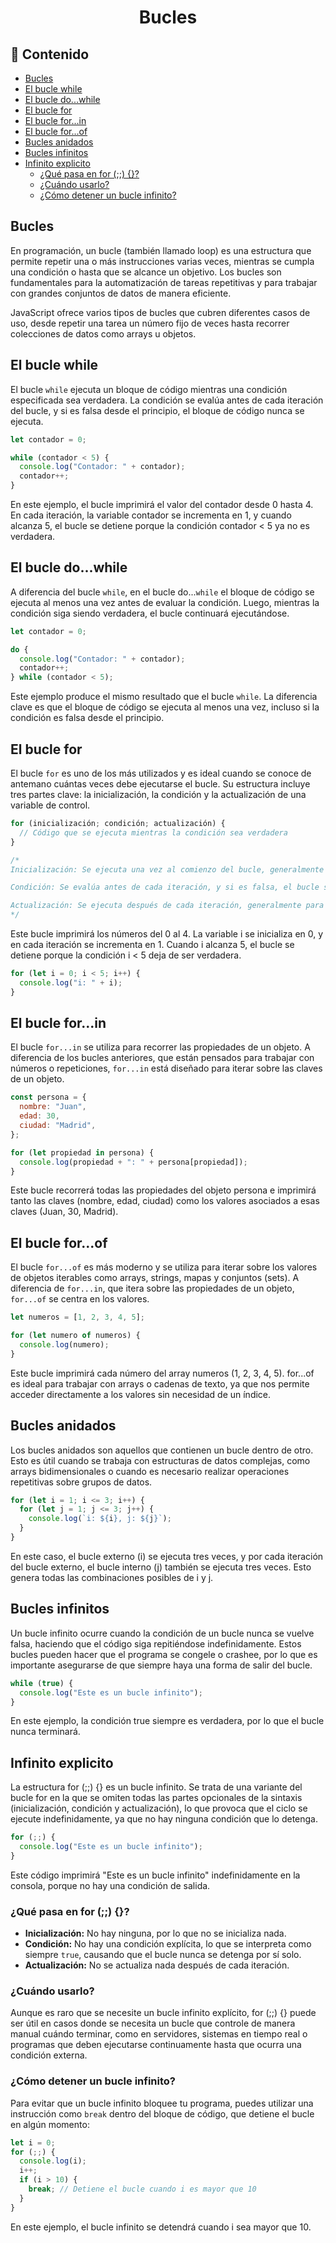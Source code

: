 <h1 align='center'>Bucles</h1>

<h2>📑 Contenido</h2>

- [Bucles](#bucles)
- [El bucle while](#el-bucle-while)
- [El bucle do...while](#el-bucle-dowhile)
- [El bucle for](#el-bucle-for)
- [El bucle for...in](#el-bucle-forin)
- [El bucle for...of](#el-bucle-forof)
- [Bucles anidados](#bucles-anidados)
- [Bucles infinitos](#bucles-infinitos)
- [Infinito explicito](#infinito-explicito)
  - [¿Qué pasa en for (;;) {}?](#qué-pasa-en-for--)
  - [¿Cuándo usarlo?](#cuándo-usarlo)
  - [¿Cómo detener un bucle infinito?](#cómo-detener-un-bucle-infinito)

## Bucles

En programación, un bucle (también llamado loop) es una estructura que permite repetir una o más instrucciones varias veces, mientras se cumpla una condición o hasta que se alcance un objetivo. Los bucles son fundamentales para la automatización de tareas repetitivas y para trabajar con grandes conjuntos de datos de manera eficiente.

JavaScript ofrece varios tipos de bucles que cubren diferentes casos de uso, desde repetir una tarea un número fijo de veces hasta recorrer colecciones de datos como arrays u objetos.

## El bucle while

El bucle `while` ejecuta un bloque de código mientras una condición especificada sea verdadera. La condición se evalúa antes de cada iteración del bucle, y si es falsa desde el principio, el bloque de código nunca se ejecuta.

```js
let contador = 0;

while (contador < 5) {
  console.log("Contador: " + contador);
  contador++;
}
```

En este ejemplo, el bucle imprimirá el valor del contador desde 0 hasta 4. En cada iteración, la variable contador se incrementa en 1, y cuando alcanza 5, el bucle se detiene porque la condición contador < 5 ya no es verdadera.

## El bucle do...while

A diferencia del bucle `while`, en el bucle do...`while` el bloque de código se ejecuta al menos una vez antes de evaluar la condición. Luego, mientras la condición siga siendo verdadera, el bucle continuará ejecutándose.

```js
let contador = 0;

do {
  console.log("Contador: " + contador);
  contador++;
} while (contador < 5);
```

Este ejemplo produce el mismo resultado que el bucle `while`. La diferencia clave es que el bloque de código se ejecuta al menos una vez, incluso si la condición es falsa desde el principio.

## El bucle for

El bucle `for` es uno de los más utilizados y es ideal cuando se conoce de antemano cuántas veces debe ejecutarse el bucle. Su estructura incluye tres partes clave: la inicialización, la condición y la actualización de una variable de control.

```js
for (inicialización; condición; actualización) {
  // Código que se ejecuta mientras la condición sea verdadera
}

/* 
Inicialización: Se ejecuta una vez al comienzo del bucle, generalmente para inicializar una variable de control.

Condición: Se evalúa antes de cada iteración, y si es falsa, el bucle se detiene.

Actualización: Se ejecuta después de cada iteración, generalmente para modificar la variable de control.
*/
```

Este bucle imprimirá los números del 0 al 4. La variable i se inicializa en 0, y en cada iteración se incrementa en 1. Cuando i alcanza 5, el bucle se detiene porque la condición i < 5 deja de ser verdadera.

```js
for (let i = 0; i < 5; i++) {
  console.log("i: " + i);
}
```

## El bucle for...in

El bucle `for...in` se utiliza para recorrer las propiedades de un objeto. A diferencia de los bucles anteriores, que están pensados para trabajar con números o repeticiones, `for...in` está diseñado para iterar sobre las claves de un objeto.

```js
const persona = {
  nombre: "Juan",
  edad: 30,
  ciudad: "Madrid",
};

for (let propiedad in persona) {
  console.log(propiedad + ": " + persona[propiedad]);
}
```

Este bucle recorrerá todas las propiedades del objeto persona e imprimirá tanto las claves (nombre, edad, ciudad) como los valores asociados a esas claves (Juan, 30, Madrid).

## El bucle for...of

El bucle `for...of` es más moderno y se utiliza para iterar sobre los valores de objetos iterables como arrays, strings, mapas y conjuntos (sets). A diferencia de `for...in`, que itera sobre las propiedades de un objeto, `for...of` se centra en los valores.

```js
let numeros = [1, 2, 3, 4, 5];

for (let numero of numeros) {
  console.log(numero);
}
```

Este bucle imprimirá cada número del array numeros (1, 2, 3, 4, 5). for...of es ideal para trabajar con arrays o cadenas de texto, ya que nos permite acceder directamente a los valores sin necesidad de un índice.

## Bucles anidados

Los bucles anidados son aquellos que contienen un bucle dentro de otro. Esto es útil cuando se trabaja con estructuras de datos complejas, como arrays bidimensionales o cuando es necesario realizar operaciones repetitivas sobre grupos de datos.

```js
for (let i = 1; i <= 3; i++) {
  for (let j = 1; j <= 3; j++) {
    console.log(`i: ${i}, j: ${j}`);
  }
}
```

En este caso, el bucle externo (i) se ejecuta tres veces, y por cada iteración del bucle externo, el bucle interno (j) también se ejecuta tres veces. Esto genera todas las combinaciones posibles de i y j.

## Bucles infinitos

Un bucle infinito ocurre cuando la condición de un bucle nunca se vuelve falsa, haciendo que el código siga repitiéndose indefinidamente. Estos bucles pueden hacer que el programa se congele o crashee, por lo que es importante asegurarse de que siempre haya una forma de salir del bucle.

```js
while (true) {
  console.log("Este es un bucle infinito");
}
```

En este ejemplo, la condición true siempre es verdadera, por lo que el bucle nunca terminará.

## Infinito explicito

La estructura for (;;) {} es un bucle infinito. Se trata de una variante del bucle for en la que se omiten todas las partes opcionales de la sintaxis (inicialización, condición y actualización), lo que provoca que el ciclo se ejecute indefinidamente, ya que no hay ninguna condición que lo detenga.

```js
for (;;) {
  console.log("Este es un bucle infinito");
}
```

Este código imprimirá "Este es un bucle infinito" indefinidamente en la consola, porque no hay una condición de salida.

### ¿Qué pasa en for (;;) {}?

- **Inicialización:** No hay ninguna, por lo que no se inicializa nada.
- **Condición:** No hay una condición explícita, lo que se interpreta como siempre `true`, causando que el bucle nunca se detenga por sí solo.
- **Actualización:** No se actualiza nada después de cada iteración.

### ¿Cuándo usarlo?

Aunque es raro que se necesite un bucle infinito explícito, for (;;) {} puede ser útil en casos donde se necesita un bucle que controle de manera manual cuándo terminar, como en servidores, sistemas en tiempo real o programas que deben ejecutarse continuamente hasta que ocurra una condición externa.

### ¿Cómo detener un bucle infinito?

Para evitar que un bucle infinito bloquee tu programa, puedes utilizar una instrucción como `break` dentro del bloque de código, que detiene el bucle en algún momento:

```js
let i = 0;
for (;;) {
  console.log(i);
  i++;
  if (i > 10) {
    break; // Detiene el bucle cuando i es mayor que 10
  }
}
```

En este ejemplo, el bucle infinito se detendrá cuando i sea mayor que 10.
